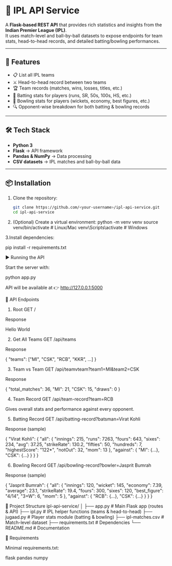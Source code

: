 # 🏏 IPL API Service

A **Flask-based REST API** that provides rich statistics and insights from the **Indian Premier League (IPL)**.  
It uses match-level and ball-by-ball datasets to expose endpoints for team stats, head-to-head records, and detailed batting/bowling performances.

---

## 🚀 Features
- 📋 List all IPL teams
- ⚔️ Head-to-head record between two teams
- 🏆 Team records (matches, wins, losses, titles, etc.)
- 🏏 Batting stats for players (runs, SR, 50s, 100s, HS, etc.)
- 🎯 Bowling stats for players (wickets, economy, best figures, etc.)
- 🔍 Opponent-wise breakdown for both batting & bowling records

---

## 🛠️ Tech Stack
- **Python 3**
- **Flask** → API framework  
- **Pandas & NumPy** → Data processing  
- **CSV datasets** → IPL matches and ball-by-ball data  

---

## 📦 Installation

1. Clone the repository:
   ```bash
   git clone https://github.com/<your-username>/ipl-api-service.git
   cd ipl-api-service
   
2. (Optional) Create a virtual environment:
python -m venv venv
source venv/bin/activate   # Linux/Mac
venv\Scripts\activate      # Windows

3.Install dependencies:

pip install -r requirements.txt

▶️ Running the API

Start the server with:

python app.py


API will be available at 👉 http://127.0.0.1:5000

📡 API Endpoints
1. Root
GET /


Response

Hello World

2. Get All Teams
GET /api/teams


Response

{
  "teams": ["MI", "CSK", "RCB", "KKR", ...]
}

3. Team vs Team
GET /api/teamvteam?team1=MI&team2=CSK


Response

{
  "total_matches": 36,
  "MI": 21,
  "CSK": 15,
  "draws": 0
}

4. Team Record
GET /api/team-record?team=RCB


Gives overall stats and performance against every opponent.

5. Batting Record
GET /api/batting-record?batsman=Virat Kohli


Response (sample)

{
  "Virat Kohli": {
    "all": {
      "innings": 215,
      "runs": 7263,
      "fours": 643,
      "sixes": 234,
      "avg": 37.25,
      "strikeRate": 130.2,
      "fifties": 50,
      "hundreds": 7,
      "highestScore": "122*",
      "notOut": 32,
      "mom": 13
    },
    "against": {
      "MI": {...},
      "CSK": {...}
    }
  }
}

6. Bowling Record
GET /api/bowling-record?bowler=Jasprit Bumrah


Response (sample)

{
  "Jasprit Bumrah": {
    "all": {
      "innings": 120,
      "wicket": 145,
      "economy": 7.39,
      "average": 23.1,
      "strikeRate": 19.4,
      "fours": 300,
      "sixes": 120,
      "best_figure": "4/14",
      "3+W": 6,
      "mom": 5
    },
    "against": {
      "RCB": {...},
      "CSK": {...}
    }
  }
}

📂 Project Structure
ipl-api-service/
│
├── app.py           # Main Flask app (routes & API)
├── ipl.py           # IPL helper functions (teams & head-to-head)
├── jugaad.py        # Player stats module (batting & bowling)
├── ipl-matches.csv  # Match-level dataset
├── requirements.txt # Dependencies
└── README.md        # Documentation

📝 Requirements

Minimal requirements.txt:

flask
pandas
numpy

